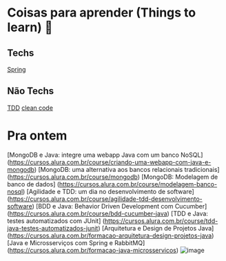 # Coisas para aprender (Things to learn) :book:

## Techs
[Spring](https://www.udemy.com/user/john-thompson-2/)

## Não Techs
[TDD](https://www.amazon.com.br/Test-Driven-Development-Teste-Design-Mundo/dp/8566250044/ref=asc_df_8566250044/?tag=googleshopp00-20&linkCode=df0&hvadid=379748659420&hvpos=&hvnetw=g&hvrand=18096545121871663036&hvpone=&hvptwo=&hvqmt=&hvdev=c&hvdvcmdl=&hvlocint=&hvlocphy=9074138&hvtargid=pla-930701433349&psc=1)
[clean code](https://www.amazon.com.br/Clean-Code-Handbook-Software-Craftsmanship/dp/0132350882)


# Pra ontem
[MongoDB e Java: integre uma webapp Java com um banco NoSQL]	(https://cursos.alura.com.br/course/criando-uma-webapp-com-java-e-mongodb)
[MongoDB: uma alternativa aos bancos relacionais tradicionais]	(https://cursos.alura.com.br/course/mongodb)
[MongoDB: Modelagem de banco de dados]	(https://cursos.alura.com.br/course/modelagem-banco-nosql)
[Agilidade e TDD: um dia no desenvolvimento de software]	(https://cursos.alura.com.br/course/agilidade-tdd-desenvolvimento-software)
[BDD e Java: Behavior Driven Development com Cucumber]	(https://cursos.alura.com.br/course/bdd-cucumber-java)
[TDD e Java: testes automatizados com JUnit]	(https://cursos.alura.com.br/course/tdd-java-testes-automatizados-junit)
[Arquitetura e Design de Projetos Java]	(https://cursos.alura.com.br/formacao-arquitetura-design-projetos-java)
[Java e Microsserviços com Spring e RabbitMQ]	(https://cursos.alura.com.br/formacao-java-microsservicos)
![image](https://user-images.githubusercontent.com/71666642/182999913-e3d2e1f3-6c18-4678-a7a9-3cc84dc808e3.png)




